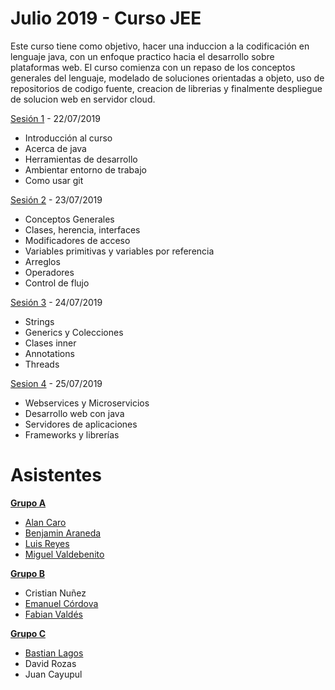 # Julio 2019 - Curso JEE
Este curso tiene como objetivo, hacer una induccion a la codificación en lenguaje java, con un enfoque practico hacia el desarrollo sobre plataformas web. El curso comienza con un repaso de los conceptos generales del lenguaje, modelado de soluciones orientadas a objeto, uso de repositorios de codigo fuente, creacion de librerias y finalmente despliegue de solucion web en servidor cloud.

[Sesión 1](https://github.com/lbgutierrez/curso-jee-julio/blob/master/documentacion/presentaciones/Capacitaci%C3%B3n%20JEE%20-%20Sesi%C3%B3n%201.pptx?raw=true) - 22/07/2019
  - Introducción al curso
  - Acerca de java
  - Herramientas de desarrollo
  - Ambientar entorno de trabajo
  - Como usar git

[Sesión 2](https://github.com/lbgutierrez/curso-jee-julio/blob/master/documentacion/presentaciones/Capacitaci%C3%B3n%20JEE%20-%20Sesi%C3%B3n%202.pptx?raw=true) - 23/07/2019
  - Conceptos Generales
  - Clases, herencia, interfaces
  - Modificadores de acceso
  - Variables primitivas y variables por referencia
  - Arreglos
  - Operadores
  - Control de flujo

[Sesión 3](https://github.com/lbgutierrez/curso-jee-julio/blob/master/documentacion/presentaciones/Capacitaci%C3%B3n%20JEE%20-%20Sesi%C3%B3n%203.pptx?raw=true) - 24/07/2019
  - Strings
  - Generics y Colecciones
  - Clases inner
  - Annotations
  - Threads

[Sesion 4](https://github.com/lbgutierrez/curso-jee-julio/blob/master/documentacion/presentaciones/Capacitaci%C3%B3n%20JEE%20-%20Sesi%C3%B3n%204.pptx) - 25/07/2019
  - Webservices y Microservicios
  - Desarrollo web con java
  - Servidores de aplicaciones
  - Frameworks y librerías

# Asistentes

**[Grupo A](https://github.com/benjaranedad/Proyecto-Pokemon)**
  - [Alan Caro](https://github.com/Alancaro2)
  - [Benjamin Araneda](https://github.com/benjaranedad)
  - [Luis Reyes](https://github.com/luchi3)
  - [Miguel Valdebenito](https://github.com/caiido)

**[Grupo B](https://github.com/favc5/curso-jee-sesion2)**
  - Cristian Nuñez
  - [Emanuel Córdova](https://github.com/EmanuelCordova)
  - [Fabian Valdés](https://github.com/favc5)

**[Grupo C](https://github.com/BastianHor/ProyectoPokemon)**
  - [Bastian Lagos](https://github.com/BastianHor)
  - David Rozas
  - Juan Cayupul

